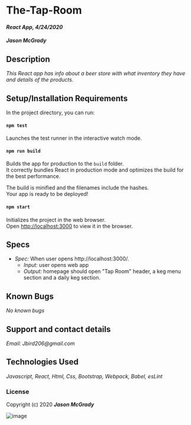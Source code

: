 # The-Tap-Room

#### _React App, 4/24/2020_

####  _**Jason McGrady**_



## Description

_This React app has info about a beer store with what inventory they have and details of the products._

## Setup/Installation Requirements

In the project directory, you can run:

#### `npm test`

Launches the test runner in the interactive watch mode.<br />

#### `npm run build`

Builds the app for production to the `build` folder.<br />
It correctly bundles React in production mode and optimizes the build for the best performance.

The build is minified and the filenames include the hashes.<br />
Your app is ready to be deployed!

#### `npm start`

Initializes the project in the web browser.<br />
Open [http://localhost:3000](http://localhost:3000) to view it in the browser.

## Specs

  * _Spec:_ When user opens http://localhost:3000/.
      * _Input:_ user opens web app
      * _Output:_ homepage should open "Tap Room" header, a keg menu section and a daily keg section.

## Known Bugs

_No known bugs_

## Support and contact details
 
_Email: Jbird206@gmail.com_

## Technologies Used

_Javascript, React, Html, Css, Bootstrap, Webpack, Babel, esLint_

### License


Copyright (c) 2020 **_Jason McGrady_**

![image](https://user-images.githubusercontent.com/9637712/81764059-81f37a00-9485-11ea-9c96-7f751b7f8170.png)
